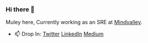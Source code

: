 ### Hi there 👋


Muley here, Currently working as an SRE at [Mindvalley](https://wwww.mindvalley.com). 

- 📫 Drop In: 
[Twitter](https://twitter.com/muleyl)
[LinkedIn](https://www.linkedin.com/in/muleyl)
[Medium](https://blog.mulail.com)


